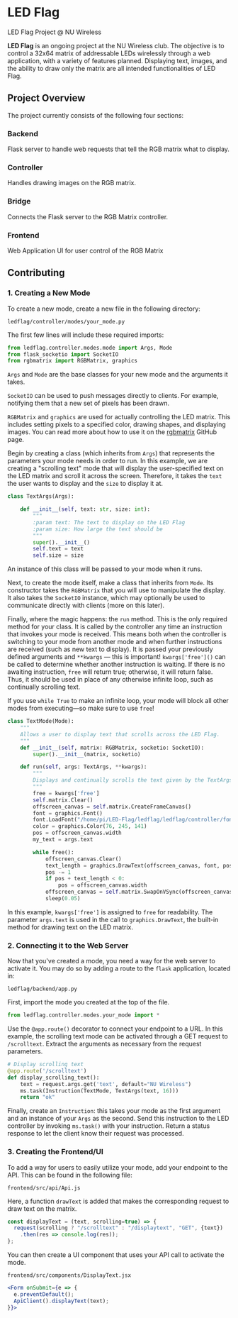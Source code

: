 # LED Flag
LED Flag Project @ NU Wireless

**LED Flag** is an ongoing project at the NU Wireless club.
The objective is to control a 32x64 matrix of addressable LEDs wirelessly through a web application,
with a variety of features planned. Displaying text, images, and the ability to draw only the matrix
are all intended functionalities of LED Flag.

## Project Overview
The project currently consists of the following four sections:

### Backend
Flask server to handle web requests that tell the RGB matrix what to display.

### Controller
Handles drawing images on the RGB matrix.

### Bridge
Connects the Flask server to the RGB Matrix controller.

### Frontend
Web Application UI for user control of the RGB Matrix

## Contributing

### 1. Creating a New Mode

To create a new mode, create a new file in the following directory:  

`ledflag/controller/modes/your_mode.py`

The first few lines will include these required imports:

```python
from ledflag.controller.modes.mode import Args, Mode
from flask_socketio import SocketIO
from rgbmatrix import RGBMatrix, graphics
```

`Args` and `Mode` are the base classes for your new mode and the arguments it takes.

`SocketIO` can be used to push messages directly to clients. For example, notifying them that a new set of pixels has been drawn.

`RGBMatrix` and `graphics` are used for actually controlling the LED matrix. This includes setting pixels to a specified color, drawing shapes, and displaying images.
You can read more about how to use it on the [rgbmatrix](https://github.com/hzeller/rpi-rgb-led-matrix/tree/master/bindings/python) GitHub page.

Begin by creating a class (which inherits from `Args`) that represents the parameters your mode needs in order to run.
In this example, we are creating a "scrolling text" mode that will display the user-specified text on the LED matrix and
scroll it across the screen. Therefore, it takes the `text` the user wants to display and the `size` to display it at.

```python
class TextArgs(Args):

    def __init__(self, text: str, size: int):
        """
        :param text: The text to display on the LED Flag
        :param size: How large the text should be
        """
        super().__init__()
        self.text = text
        self.size = size
```

An instance of this class will be passed to your mode when it runs.

Next, to create the mode itself, make a class that inherits from `Mode`.
Its constructor takes the `RGBMatrix` that you will use to manipulate the display. It also takes the `SocketIO` instance,
which may optionally be used to communicate directly with clients (more on this later).

Finally, where the magic happens: the `run` method. This is the only required method for your class.
It is called by the controller any time an instruction that invokes your mode is received.
This means both when the controller is switching to your mode from another mode and when further instructions are
received (such as new text to display). 
It is passed your previously defined arguments and `**kwargs` — this is important!
`kwargs['free']()` can be called to determine whether another instruction is waiting. If there is no awaiting instruction,
`free` will return true; otherwise, it will return false. Thus, it should be used in place of any otherwise infinite loop,
such as continually scrolling text.

If you use `while True` to make an infinite loop, your mode will block all other modes from executing—so make sure to use `free`!

```python
class TextMode(Mode):
    """
    Allows a user to display text that scrolls across the LED Flag.
    """
    def __init__(self, matrix: RGBMatrix, socketio: SocketIO):
        super().__init__(matrix, socketio)

    def run(self, args: TextArgs, **kwargs):
        """
        Displays and continually scrolls the text given by the TextArgs
        """
        free = kwargs['free']
        self.matrix.Clear()
        offscreen_canvas = self.matrix.CreateFrameCanvas()
        font = graphics.Font()
        font.LoadFont("/home/pi/LED-Flag/ledflag/ledflag/controller/fonts/7x13.bdf")
        color = graphics.Color(76, 245, 141)
        pos = offscreen_canvas.width
        my_text = args.text

        while free():
            offscreen_canvas.Clear()
            text_length = graphics.DrawText(offscreen_canvas, font, pos, 19, color, my_text)
            pos -= 1
            if pos + text_length < 0:
                pos = offscreen_canvas.width
            offscreen_canvas = self.matrix.SwapOnVSync(offscreen_canvas)
            sleep(0.05)
```

In this example, `kwargs['free']` is assigned to `free` for readability. The parameter `args.text` is used in the call
to `graphics.DrawText`, the built-in method for drawing text on the LED matrix.

### 2. Connecting it to the Web Server

Now that you've created a mode, you need a way for the web server to activate it.
You may do so by adding a route to the `flask` application, located in:

`ledflag/backend/app.py`

First, import the mode you created at the top of the file.

```python
from ledflag.controller.modes.your_mode import *
```

Use the `@app.route()` decorator to connect your endpoint to a URL. In this example,
the scrolling text mode can be activated through a GET request to `/scrolltext`. Extract the arguments as necessary
from the request parameters.

```python
# Display scrolling text
@app.route('/scrolltext')
def display_scrolling_text():
    text = request.args.get('text', default="NU Wireless")
    ms.task(Instruction(TextMode, TextArgs(text, 16)))
    return "ok"
```
Finally, create an `Instruction`: this takes your mode as the first argument and an instance
of your `Args` as the second. Send this instruction to the LED controller by invoking `ms.task()` with your instruction.
Return a status response to let the client know their request was processed.

### 3. Creating the Frontend/UI

To add a way for users to easily utilize your mode, add your endpoint to the API. This can be found in the following file:

`frontend/src/api/Api.js`

Here, a function `drawText` is added that makes the corresponding request to draw text on the matrix.

```js
const displayText = (text, scrolling=true) => {
  request(scrolling ? "/scrolltext" : "/displaytext", "GET", {text})
    .then(res => console.log(res));
};
```

You can then create a UI component that uses your API call to activate the mode.

`frontend/src/components/DisplayText.jsx`

```jsx
<Form onSubmit={e => {
  e.preventDefault();
  ApiClient().displayText(text);
}}>
```
